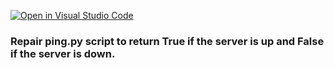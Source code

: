 [![Open in Visual Studio Code](https://classroom.github.com/assets/open-in-vscode-c66648af7eb3fe8bc4f294546bfd86ef473780cde1dea487d3c4ff354943c9ae.svg)](https://classroom.github.com/online_ide?assignment_repo_id=7972918&assignment_repo_type=AssignmentRepo)
### Repair ping.py script to return True if the server is up and False if the server is down.
